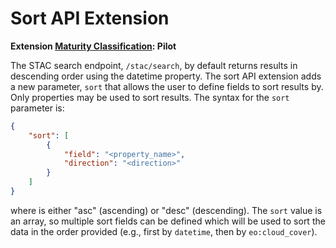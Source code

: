 # Sort API Extension

**Extension [Maturity Classification](../../../extensions/README.md#extension-maturity): Pilot**

The STAC search endpoint, `/stac/search`, by default returns results in descending order using the datetime property. The sort API extension adds a new parameter, `sort` that allows the user to define fields to sort results by. Only properties may be used to sort results. The syntax for the `sort` parameter is:

```json
{
    "sort": [
        {
            "field": "<property_name>",
            "direction": "<direction>"
        }
    ]
}
```

where <direction> is either "asc" (ascending) or "desc" (descending). The `sort` value is an array, so multiple sort fields can be defined which will be used to sort the data in the order provided (e.g., first by `datetime`, then by `eo:cloud_cover`).
